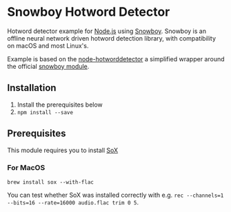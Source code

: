 # Snowboy Hotword Detector
Hotword detector example for [Node.js](https://nodejs.org/) using [Snowboy](https://snowboy.kitt.ai/). Snowboy is an offline neural network driven hotword detection library, with compatibility on macOS and most Linux's.

Example is based on the [node-hotworddetector](https://github.com/RedKenrok/node-hotworddetector) a simplified wrapper around the official [snowboy module](https://github.com/Kitt-AI/snowboy).

## Installation
1. Install the prerequisites  below
2. `npm install --save`

## Prerequisites
This module requires you to install [SoX](http://sox.sourceforge.net/)

### For MacOS
```
brew install sox --with-flac
```

You can test whether SoX was installed correctly with e.g. `rec --channels=1 --bits=16 --rate=16000 audio.flac trim 0 5`.
